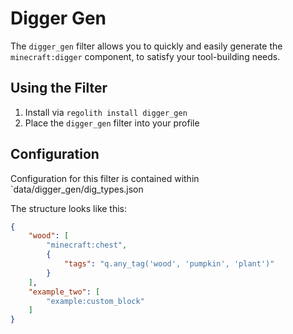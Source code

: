 # Digger Gen

The `digger_gen` filter allows you to quickly and easily generate the `minecraft:digger` component, to satisfy your tool-building needs.

## Using the Filter

1. Install via `regolith install digger_gen`
2. Place the `digger_gen` filter into your profile

## Configuration

Configuration for this filter is contained within `data/digger_gen/dig_types.json

The structure looks like this:

```json
{
	"wood": [
		"minecraft:chest",
		{
			"tags": "q.any_tag('wood', 'pumpkin', 'plant')"
		}
	],
	"example_two": [
		"example:custom_block"
	]
}
```